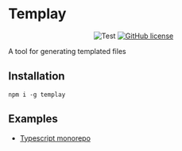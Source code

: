 # Templay

<p align="center">
  <img alt="Test" src="https://github.com/Korazza/templay/actions/workflows/test.yml/badge.svg">
  <a href="https://github.com/Korazza/templay/blob/main/LICENSE"><img alt="GitHub license" src="https://img.shields.io/github/license/Korazza/templay?label=License&style=flat"></a>
</p>

A tool for generating templated files

## Installation

```console
npm i -g templay
```

## Examples

- [Typescript monorepo](./examples/typescript-monorepo/)
